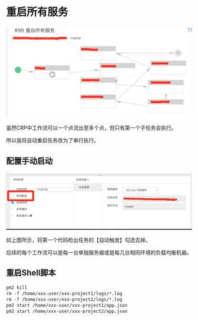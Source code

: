 # 重启所有服务

![Image](/_static/experience/operation/restarter1.png)

虽然CRP中工作流可以一个点流出至多个点，但只有第一个子任务会执行。

所以我将自动重启任务改为了串行执行。

## 配置手动启动

![Image](/_static/experience/operation/restarter2.png)

如上图所示，将第一个代码检出任务的【自动触发】勾选去掉。

后续的每个工作流可以是每一台单独服务器或是每几台相同环境的负载均衡机器。

## 重启Shell脚本

```
pm2 kill
rm -f /home/xxx-user/xxx-project1/logs/*.log
rm -f /home/xxx-user/xxx-project2/logs/*.log
pm2 start /home/xxx-user/xxx-project1/app.json
pm2 start /home/xxx-user/xxx-project2/app.json
```
